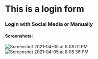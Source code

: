 # This is a login form
### Login with Social Media or Manually
#### Screenshots:
![Screenshot 2021-04-05 at 8 08 01 PM](https://user-images.githubusercontent.com/63038880/113586740-7be12b80-964b-11eb-9319-e2e3a6356481.png)
![Screenshot 2021-04-05 at 8 08 36 PM](https://user-images.githubusercontent.com/63038880/113586762-826fa300-964b-11eb-89cb-014218cc1f31.png)

